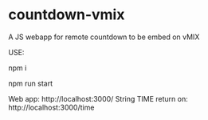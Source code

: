 # countdown-vmix
A JS webapp for remote countdown to be embed on vMIX

USE:

npm i

npm run start

Web app: http://localhost:3000/
String TIME return on: http://localhost:3000/time

